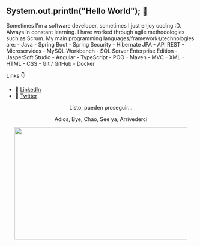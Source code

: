 ## System.out.println("Hello World"); 👋


Sometimes I'm a software developer, sometimes I just enjoy coding :D. Always in constant learning. I have worked through agile methodologies such as Scrum. My main programming languages/frameworks/technologies are: - Java - Spring Boot - Spring Security - Hibernate JPA - API REST - Microservices - MySQL Workbench - SQL Server Enterprise Edition - JasperSoft Studio - Angular - TypeScript - POO - Maven - MVC - XML - HTML - CSS - Git / GitHub - Docker


Links :point_down:


- 🔭 [Linkedln](https://www.linkedin.com/in/yoinerbello/)
- :rocket: [Twitter](https://twitter.com/BelloYoiner)



<p align="center">
Listo, pueden proseguir...
</p>

<p align="center">
Adios, Bye, Chao, See ya, Arrivederci
</p>



<p align="center">
  <img width="460" height="300" src="https://c.tenor.com/7Tu-pBzg0_kAAAAd/programming.gif">
</p>




